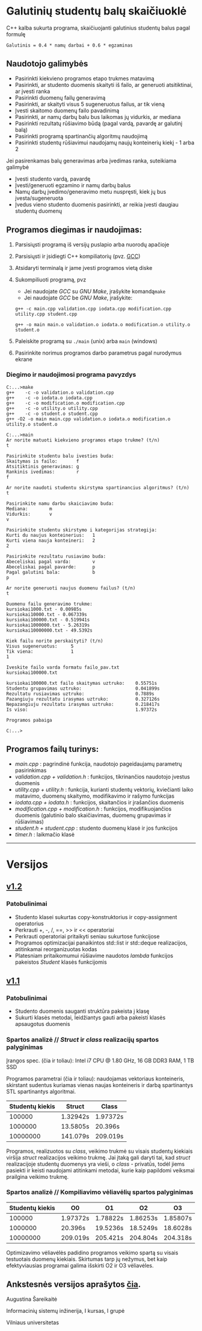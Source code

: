 # Galutinių studentų balų skaičiuoklė

C++ kalba sukurta programa, skaičiuojanti galutinius studentų balus pagal formulę

    Galutinis = 0.4 * namų darbai + 0.6 * egzaminas



## Naudotojo galimybės

 - Pasirinkti kiekvieno programos etapo trukmes matavimą
 - Pasirinkti, ar studento duomenis skaityti iš failo, ar generuoti atsitiktinai, ar įvesti ranka
 - Pasirinkti duomenų failų generavimą
 - Pasirinkti, ar skaityti visus 5 sugeneruotus failus, ar tik vieną
 - Įvesti skaitomo duomenų failo pavadinimą
 - Pasirinkti, ar namų darbų balu bus laikomas jų vidurkis, ar mediana
 - Pasirinkti rezultatų rūšiavimo būdą (pagal vardą, pavardę ar galutinį balą)
 - Pasirinkti programą spartinančių algoritmų naudojimą
 - Pasirinkti studentų rūšiavimui naudojamų naujų konteinerių kiekį - 1 arba 2
 
 Jei pasirenkamas balų generavimas arba įvedimas ranka, suteikiama galimybė
 - Įvesti studento vardą, pavardę
 - Įvesti/generuoti egzamino ir namų darbų balus
 - Namų darbų įvedimo/generavimo metu nuspręsti, kiek jų bus įvesta/sugeneruota
 - Įvedus vieno studento duomenis pasirinkti, ar reikia įvesti daugiau studentų duomenų


## Programos diegimas ir naudojimas:

 1. Parsisiųsti programą iš versijų puslapio arba nuorodų apačioje
 2. Parsisiųsti ir įsidiegti C++ kompiliatorių (pvz. [GCC](https://gcc.gnu.org/))
 3. Atsidaryti terminalą ir jame įvesti programos vietą diske
 4. Sukompiliuoti programą, pvz
	- Jei naudojate *GCC* su *GNU Make*, įrašykite komandą`make`
	- Jei naudojate *GCC* be *GNU Make*, įrašykite: 
	
	`g++ -c main.cpp validation.cpp iodata.cpp modification.cpp utility.cpp student.cpp`
	
	`g++ -o main main.o validation.o iodata.o modification.o utility.o student.o`
1. Paleiskite programą su `./main` (unix) arba `main` (windows)
2. Pasirinkite norimus programos darbo parametrus pagal nurodymus ekrane

### Diegimo ir naudojimosi programa pavyzdys

```
C:...>make
g++    -c -o validation.o validation.cpp
g++    -c -o iodata.o iodata.cpp
g++    -c -o modification.o modification.cpp
g++    -c -o utility.o utility.cpp
g++    -c -o student.o student.cpp
g++ -O2 -o main main.cpp validation.o iodata.o modification.o utility.o student.o

C:...>main
Ar norite matuoti kiekvieno programos etapo trukme? (t/n)
t

Pasirinkite studentu balu ivesties buda:
Skaitymas is failo:       f
Atsitiktinis generavimas: g
Rankinis ivedimas:        r
f

Ar norite naudoti studentu skirstyma spartinancius algoritmus? (t/n)
t

Pasirinkite namu darbu skaiciavimo buda:
Mediana:        m
Vidurkis:       v
v

Pasirinkite studentu skirstymo i kategorijas strategija:
Kurti du naujus konteinerius:   1
Kurti viena nauja konteineri:   2
2

Pasirinkite rezultatu rusiavimo buda:
Abeceliskai pagal varda:        v
Abeceliskai pagal pavarde:      p
Pagal galutini bala:            b
p

Ar norite generuoti naujus duomenu failus? (t/n)
t

Duomenu failu generavimo trukme:
kursiokai1000.txt - 0.00985s
kursiokai10000.txt - 0.067339s
kursiokai100000.txt - 0.519941s
kursiokai1000000.txt - 5.26319s
kursiokai10000000.txt - 49.5392s

Kiek failu norite perskaityti? (t/n)
Visus sugeneruotus:     5
Tik viena:              1
1

Iveskite failo varda formatu failo_pav.txt
kursiokai100000.txt

kursiokai100000.txt failo skaitymas uztruko:    0.55751s
Studentu grupavimas uztruko:                    0.041899s
Rezultatu rusiavimas uztruko:                   0.7889s
Pazangiuju rezultatu irasymas uztruko:          0.327126s
Nepazangiuju rezultatu irasymas uztruko:        0.218417s
Is viso:                                        1.97372s

Programos pabaiga

C:...>
```

## Programos failų turinys:
 - *main.cpp* : pagrindinė funkcija, naudotojo pageidaujamų parametrų pasirinkimas
 - *validation.cpp + validation.h* : funkcijos, tikrinančios naudotojo įvestus duomenis
 - *utility.cpp + utility.h* : funkcija, kurianti studentų vektorių, kviečianti laiko matavimo, duomenų skaitymo, modifikavimo ir rašymo funkcijas
 - *iodata.cpp + iodata.h* : funkcijos, skaitančios ir įrašančios duomenis
 - *modification.cpp + modification.h* : funkcijos, modifikuojančios duomenis (galutinio balo skaičiavimas, duomenų grupavimas ir rūšiavimas)
 - *student.h + student.cpp* : studento duomenų klasė ir jos funkcijos
 - *timer.h* : laikmačio klasė

-------------------------------------

# Versijos

## [v1.2](https://github.com/Naktis/final-grades-2/releases/tag/v1.2)
### Patobulinimai
 - Studento klasei sukurtas copy-konstruktorius ir copy-assignment operatorius
 - Perkrauti +, -, /, ==, >> ir << operatoriai
 - Perkrauti operatoriai pritaikyti seniau sukurtose funkcijose
 - Programos optimizacijai panaikintos std::list ir std::deque realizacijos, atitinkamai reorganizuotas kodas
 - Platesniam pritaikomumui rūšiavime naudotos *lambda* funkcijos pakeistos *Student* klasės funkcijomis

## [v1.1](https://github.com/Naktis/final-grades-2/releases/tag/v1.1)
### Patobulinimai
 - Studento duomenis sauganti struktūra pakeista į klasę
 - Sukurti klasės metodai, leidžiantys gauti arba pakeisti klasės apsaugotus duomenis

### Spartos analizė // *Struct* ir *class* realizacijų spartos palyginimas
Įrangos spec. (čia ir toliau): Intel i7 CPU @ 1.80 GHz, 16 GB DDR3 RAM, 1 TB SSD

Programos parametrai (čia ir toliau): naudojamas vektoriaus konteineris, skirstant sudentus kuriamas vienas naujas konteineris ir darbą spartinantys STL spartinantys algoritmai.

| Studentų kiekis | Struct   | Class    |
| --------------- | -------- | -------- |
| 100000          | 1.32942s | 1.97372s |
| 1000000         | 13.5805s | 20.396s  |
| 10000000        | 141.079s | 209.019s |

Programos, realizuotos su *class*, veikimo trukmė su visais studentų kiekiais viršija *struct* realizacijos veikimo trukmę. Jai įtaką gali daryti tai, kad *struct* realizacijoje studentų duomenys yra vieši, o *class* - privatūs, todėl jiems pasiekti ir keisti naudojami atitinkami metodai, kurie kaip papildomi veiksmai prailgina veikimo trukmę.

### Spartos analizė // Kompiliavimo vėliavėlių spartos palyginimas

| Studentų kiekis | O0       | O1       | O2       | O3       |
| --------------- | -------- | -------- | -------- | -------- |
| 100000          | 1.97372s | 1.78822s | 1.86253s | 1.85807s |
| 1000000         | 20.396s  | 19.5236s | 18.5249s | 18.6028s |
| 10000000        | 209.019s | 205.421s | 204.804s | 204.318s |

Optimizavimo vėliavėlės padidino programos veikimo spartą su visais testuotais duomenų kiekiais. Skirtumas tarp jų nežymus, bet kaip efektyviausias programai galima išskirti O2 ir O3 vėliavėles.

Ankstesnės versijos aprašytos [čia](https://github.com/Naktis/final-grades/blob/master/README.md).
------------
Augustina Šareikaitė

Informacinių sistemų inžinerija, I kursas, I grupė

Vilniaus universitetas

